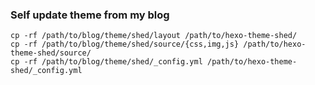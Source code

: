 ### Self update theme from my blog

```
cp -rf /path/to/blog/theme/shed/layout /path/to/hexo-theme-shed/
cp -rf /path/to/blog/theme/shed/source/{css,img,js} /path/to/hexo-theme-shed/source/
cp -rf /path/to/blog/theme/shed/_config.yml /path/to/hexo-theme-shed/_config.yml
```
